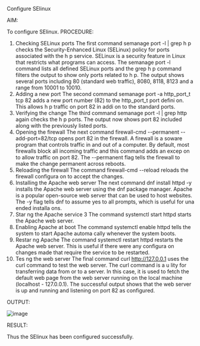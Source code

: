 Configure SElinux 
  
AIM: 

To configure SElinux. 
PROCEDURE: 

1. Checking SELinux ports 
The first command semanage port -l | grep h p checks the Security-Enhanced Linux (SELinux) 
policy for ports associated with the h p service. SELinux is a security feature in Linux that restricts 
what programs can access. The semanage port -l command lists all defined SELinux ports and the 
grep h p command filters the output to show only ports related to h p. 
The output shows several ports including 80 (standard web traffic), 8080, 8118, 8123 and a range 
from 10001 to 10010. 
2. Adding a new port 
The second command semanage port -a http_port_t tcp 82 adds a new port 
number (82) to the http_port_t port defini on. This allows h p traffic on port 82 in addi on to 
the standard ports. 
3. Verifying the change 
The third command semanage port -l | grep http again checks the h p ports. The 
output now shows port 82 included along with the previously listed ports. 
4. Opening the firewall 
The next command firewall-cmd --permanent --add-port=82/tcp opens port 82 in 
the firewall. A firewall is a soware program that controls traffic in and out of a computer. By 
default, most firewalls block all incoming traffic and this command adds an excep on to allow 
traffic on port 82. The --permanent flag tells the firewall to make the change permanent across 
reboots. 
5. Reloading the firewall 
The command firewall-cmd --reload reloads the firewall configura on to accept the 
changes. 
6. Installing the Apache web server 
The next command dnf install httpd -y installs the Apache web server using the dnf 
package manager. Apache is a popular open-source web server that can be used to host websites. 
The -y flag tells dnf to assume yes to all prompts, which is useful for una ended installa ons. 
7. Star ng the Apache service 
3
The command systemctl start httpd starts the Apache web server. 
8. Enabling Apache at boot 
The command systemctl enable httpd tells the system to start Apache automa cally 
whenever the system boots. 
9. Restar ng Apache 
The command systemctl restart httpd restarts the Apache web server. This is useful if 
there were any configura on changes made that require the service to be restarted. 
10. Tes ng the web server 
The final command curl http://127.0.0.1 uses the curl command to test the web server. 
The curl command is a u lity for transferring data from or to a server. In this case, it is used to 
fetch the default web page from the web server running on the local machine (localhost - 
127.0.0.1). 
The successful output shows that the web server is up and running and listening on port 82 as 
configured.

OUTPUT:

![image](https://github.com/user-attachments/assets/1c698ce0-7d41-4639-910c-e0f098586b0e)

RESULT: 


 Thus the SElinux has been configured successfully.
